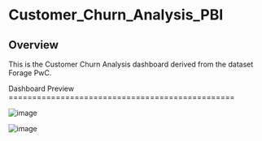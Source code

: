 # Customer_Churn_Analysis_PBI

## **Overview**
This is the Customer Churn Analysis dashboard derived from the dataset Forage PwC.

Dashboard Preview ================================================

![image](https://github.com/user-attachments/assets/35df1ba9-3864-4f7b-8e70-8a63d5c92306)

![image](https://github.com/user-attachments/assets/366d8b60-50ec-4a78-ae02-32b99380ddfd)

